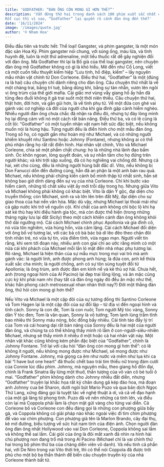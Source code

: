 ```yaml
---
title: 'GODFATHER: “ĐÀN ÔNG CÒN MONG GÌ HƠN THẾ?”'
description: 'Vẫn đứng thứ hai trong danh sách 100 phim xuất sắc nhất của Viện phim Mỹ; vẫn đứng thứ hai trong Top 250 phim cao điểm nhất của IDMB. Và tiếp tục được không ít đàn ông gọi tên, khi được hỏi về bộ phim mình yêu thích nhất.
Rốt cục thì vì sao, “Godfather” lại quyến rũ cánh đàn ông đến thế?'
date: '16/11/2024'
image: '/images/quote.jpg'
author: '© Nham Hoa'
---
```


Điều đầu tiên và trước hết: Thể loại! Gangster, và phim gangster, là một món đặc sản Hoa Kỳ. Phim gangster nói chung, với súng ống, máu lửa, và tình huynh đệ, luôn là một thứ adrenaline, một liều thuốc rất dễ gây nghiện đối với đàn ông. Mà Godfather thì lại là Bố già của thể loại gangster, nên chuyện đàn ông mê Godfather không có gì là khó hiểu. Mê đến như Cổ Long, viết cả một cuốn tiểu thuyết kiếm hiệp “Lưu tinh, hồ điệp, kiếm” – lấy nguyên mẫu nhân vật chính từ Don Corleone.
Điều thứ hai, “Godfather” là một (đúng ra là hai) câu chuyện chỉ dành riêng cho đàn ông. Câu chuyện thứ nhất là về một chàng trai, bằng trí tuệ, bằng dũng khí, bằng sự tàn nhẫn, vươn lên ngôi vị ông trùm của thế giới mafia. Cái giấc mơ vùng vẫy giang hồ ấy hẳn đã từng đeo đuổi không ít gã trai suốt một thời niên thiếu. Câu chuyện thứ hai, thật hơn, đời hơn, và gần gũi hơn, là về tình phụ tử. Về một đứa con ghé vai gánh vác cơ nghiệp cả đời của người cha khi gia đình gặp cảnh hiểm nghèo. Nhiều người đàn ông chưa chắc đã nhận ra điều đó, nhưng tự đáy lòng mình họ lại đồng cảm với nó một cách rất bản năng.
Điều thứ ba, và có lẽ cũng là cốt lõi: “Godfather” có một tuyến nhân vật nam hết sức đặc biệt, nếu không muốn nói là hùng hậu. Từng người đều là điển hình cho một mẫu đàn ông. Trong số họ, có người gần như hoàn mỹ như Michael, và có những người khiếm khuyết như Santino hoặc Johnny (Fontane), nhưng không ai có thể phủ nhận rằng họ rất rất điển hình.
Hai nhân vật chính, Vito và Michael Corleone, chia sẻ một phẩm chất chung: họ là những nhà lãnh đạo bẩm sinh. Óc khôn ngoan, lòng quyết đoán, và sự nhẫn tâm cho họ đứng trên người khác; và khi trời sập xuống, đã có họ nghiêng vai chống đỡ. Nhưng cả hai, xét cho cùng, đều là những người hùng bất đắc dĩ. Vito, nếu không bị Don Fanucci dồn đến đường cùng, hẳn đã an phận là một anh bán rau quả. Michael, nếu không phải chứng kiến cảnh bố mình thập tử nhất sinh, hẳn sẽ không bao giờ dính dáng đến sự vụ của nhà Corleone. Chỉ khi bước vào hiểm cảnh, những tố chất siêu việt ấy mới trỗi dậy trong họ.
Nhưng giữa Vito và Michael không phải không có khác biệt. Vito là dân Ý gộc, đại diện cho truyền thống; còn Michael, sinh ra và lớn lên trên đất Mỹ, đại diện cho sự giao thoa của hai nền văn hóa. Mặc dù vậy, nhưng Michael lại thoải mái như cá gặp nước khi trở về nguồn cội. Khí chất của anh không chỉ bộc lộ khi hạ sát kẻ thù hay khi điều hành gia tộc, mà còn được thể hiện (trong những tháng ngày lưu lại đất Sicily) theo một cách khiến cánh đàn ông không khỏi thở dài ngưỡng mộ. Cái cách Michael chinh phục Apollonia và gia đình cô, nó vừa tôn nghiêm, vừa hùng hồn, vừa câm lặng. Cái cách Michael đối diện với ông bố vợ tương lai, với các bà cô bà bác bà dì lẽo đẽo theo chân đôi tình nhân trẻ, nó vừa tự tin, vừa điềm tĩnh, vừa ngạo mạn.
Người viết tin rằng, khi xem tới đoạn này, nhiều anh con giai chỉ ao ước rằng mình có một nửa cái khí phách của Michael mỗi lần ló mặt đến nhà nhạc phụ tương lai. Rõ ràng, Michael là hiện thân của sự mẫu mực trong mọi vai trò mà anh gánh vác: là người lính, anh được phong anh hùng; là đứa con, anh kế thừa xuất sắc cha mình; là người chồng, anh có sự tôn sùng tuyệt đối từ Apollonia; là ông trùm, anh được đàn em kính nể và kẻ thù sợ hãi. Chưa hết, anh (trong ngoại hình của Al Pacino) lại đẹp trai lồng lộng, và ăn mặc cũng cực kỳ khí phái nam nhi (hay tất cả đàn ông ngày đó đều ăn mặc như thế, khác hẳn phong cách metrosexual nhan nhản thời nay?) Đời một thằng đàn ông, thử hỏi còn mong gì hơn thế?

Nếu Vito và Michael là một cặp đôi của sự tương đồng thì Santino Corleone và Tom Hagen lại là một cặp đôi của sự đối lập – từ địa vị đến ngoại hình và tính cách. Sonny là con đẻ, Tom là con nuôi; Tom người Mỹ tóc vàng, Sonny dân Ý tóc đen; Tom là văn quan, Sonny là võ tướng; Tom lạnh lùng trầm tĩnh bao nhiêu thì Sonny máu nóng, bốc đồng bấy nhiêu. Cái tỉnh táo đầy lý trí của Tom và cái hoang dại rất bản năng của Sonny đều là hai mặt của người đàn ông, và chúng ta có thể không thấy mình rõ lắm ở con-người-siêu-nhiên Michael, nhưng sẽ thấy mình ít nhiều ở một hoặc cả hai nhân vật này.
Một nhân vật khác cũng không kém phần đặc biệt của “Godfather”, chính là Johnny Fontane. Trở lại với câu hỏi “đàn ông còn mong gì hơn thế”: có lẽ không ít người, nếu không mong được như Michael, sẽ mong được như Johnny Fontane. Johnny, mà giọng ca êm như nước và mềm như lụa khi ca bài “I have but one heart” đã thuốc chết bao trái tim thiếu nữ trong đám cưới của Connie lúc đầu phim.
Johnny, mà nguyên mẫu, theo giang hồ đồn đại, chính là Frank Sinatra lẫy lừng một thuở, thần tượng của vô vàn cô bé tuổi ô mai. “Godfather” phim không dành cho Johnny nhiều đất diễn, nhưng “Godfather” truyện lại khắc họa rất kỹ chân dung gã kép đào hoa, mà đoạn anh Johnny cua bé Sharon, dưới ngòi bút Mario Puzo và qua bản dịch Ngọc Thứ Lang, xứng đáng gọi là tuyệt tác về nghệ thuật à ơi, và cả về đạo hạnh của một gã lãng tử phong tình.
Puzo đã vẽ nên những cá tính lớn, và điều còn lại mà Coppola phải làm là chọn mặt gửi vàng cho từng vai diễn.
Cả Corleone bố và Corleone con đều đáng gọi là những con phượng giữa bầy gà, và Coppola không có giải pháp nào khác ngoài việc đi tìm chim phượng để vào vai chim phượng. Con phượng già tên là Marlon Brando, cây đại thụ, kẻ mở đường, biểu tượng về sức hút nam tính của điện ảnh. Chọn người đàn ông đàn ông nhất Hollywood vào vai Don Corleone, Coppola không sai lầm và không thể sai lầm. Cái giỏi của ông là đôi mắt xanh đã nhìn ra hình hài chú phượng non đang trổ mã trong Al Pacino (Michael chỉ là vai chính thứ hai trong bộ phim thứ ba của chàng diễn viên vô danh). Và nếu tính cả phần hai, với De Niro trong vai Vito thời trẻ, thì có thể nói Coppola đã được trời phú cho một bộ ba thần thánh để biến câu chuyện truyền kỳ của nhà Corleone thành bất tử.
